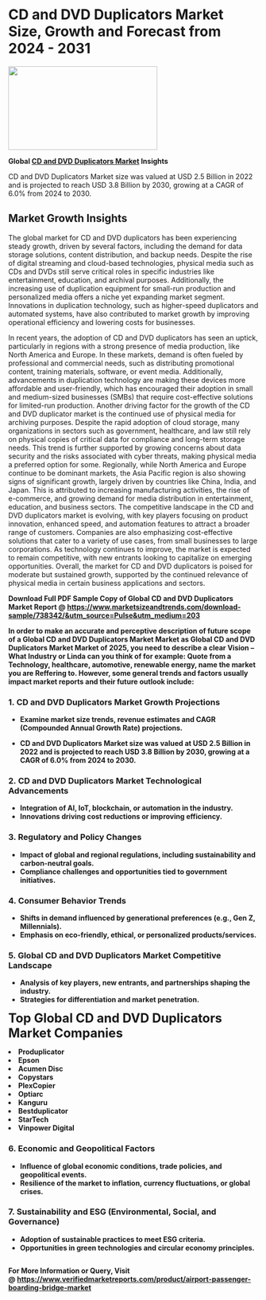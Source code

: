 <H1>CD and DVD Duplicators Market Size, Growth and Forecast from 2024 - 2031</H1><img class="aligncenter size-medium wp-image-584254" src="https://thirdeyenews.in/wp-content/uploads/2024/09/Global-Market-Research-300x168.jpeg" alt="" width="300" height="168" /><p><strong>Global&nbsp;<a href="https://www.marketsizeandtrends.com/download-sample/738342/&amp;utm_source=Pulse&amp;utm_medium=203">CD and DVD Duplicators Market</a> Insights</strong></p><p>CD and DVD Duplicators Market size was valued at USD 2.5 Billion in 2022 and is projected to reach USD 3.8 Billion by 2030, growing at a CAGR of 6.0% from 2024 to 2030.</p><p><h2>Market Growth Insights</h2> <p>The global market for CD and DVD duplicators has been experiencing steady growth, driven by several factors, including the demand for data storage solutions, content distribution, and backup needs. Despite the rise of digital streaming and cloud-based technologies, physical media such as CDs and DVDs still serve critical roles in specific industries like entertainment, education, and archival purposes. Additionally, the increasing use of duplication equipment for small-run production and personalized media offers a niche yet expanding market segment. Innovations in duplication technology, such as higher-speed duplicators and automated systems, have also contributed to market growth by improving operational efficiency and lowering costs for businesses.</p> <p><strong></strong></p> <p>In recent years, the adoption of CD and DVD duplicators has seen an uptick, particularly in regions with a strong presence of media production, like North America and Europe. In these markets, demand is often fueled by professional and commercial needs, such as distributing promotional content, training materials, software, or event media. Additionally, advancements in duplication technology are making these devices more affordable and user-friendly, which has encouraged their adoption in small and medium-sized businesses (SMBs) that require cost-effective solutions for limited-run production. Another driving factor for the growth of the CD and DVD duplicator market is the continued use of physical media for archiving purposes. Despite the rapid adoption of cloud storage, many organizations in sectors such as government, healthcare, and law still rely on physical copies of critical data for compliance and long-term storage needs. This trend is further supported by growing concerns about data security and the risks associated with cyber threats, making physical media a preferred option for some. Regionally, while North America and Europe continue to be dominant markets, the Asia Pacific region is also showing signs of significant growth, largely driven by countries like China, India, and Japan. This is attributed to increasing manufacturing activities, the rise of e-commerce, and growing demand for media distribution in entertainment, education, and business sectors. The competitive landscape in the CD and DVD duplicators market is evolving, with key players focusing on product innovation, enhanced speed, and automation features to attract a broader range of customers. Companies are also emphasizing cost-effective solutions that cater to a variety of use cases, from small businesses to large corporations. As technology continues to improve, the market is expected to remain competitive, with new entrants looking to capitalize on emerging opportunities. Overall, the market for CD and DVD duplicators is poised for moderate but sustained growth, supported by the continued relevance of physical media in certain business applications and sectors.</p> <p><strong></p><p><span class=""><strong>Download Full PDF Sample Copy of Global CD and DVD Duplicators Market Report</strong> @ <a href="https://www.marketsizeandtrends.com/download-sample/738342/&amp;utm_source=Pulse&amp;utm_medium=203" target="_blank">https://www.marketsizeandtrends.com/download-sample/738342/&amp;utm_source=Pulse&amp;utm_medium=203</a></span></p><p>In order to make an accurate and perceptive description of future scope of a Global&nbsp;CD and DVD Duplicators Market Market as Global&nbsp;CD and DVD Duplicators Market Market of 2025, you need to describe a clear Vision &ndash; What Industry or Linda can you think of for example: Quote from a Technology, healthcare, automotive, renewable energy, name the market you are Reffering to. However, some general trends and factors usually impact market reports and their future outlook include:</p><h3>1.&nbsp;<strong>CD and DVD Duplicators Market Growth Projections</strong></h3><ul><li>Examine market size trends, revenue estimates and CAGR (Compounded Annual Growth Rate) projections.</li><li><p>CD and DVD Duplicators Market size was valued at USD 2.5 Billion in 2022 and is projected to reach USD 3.8 Billion by 2030, growing at a CAGR of 6.0% from 2024 to 2030.</p></li></ul><h3>2.&nbsp;<strong>CD and DVD Duplicators Market Technological Advancements</strong></h3><ul><li>Integration of AI, IoT, blockchain, or automation in the industry.</li><li>Innovations driving cost reductions or improving efficiency.</li></ul><h3>3.&nbsp;<strong>Regulatory and Policy Changes</strong></h3><ul><li>Impact of global and regional regulations, including sustainability and carbon-neutral goals.</li><li>Compliance challenges and opportunities tied to government initiatives.</li></ul><h3>4.&nbsp;<strong>Consumer Behavior Trends</strong></h3><ul><li>Shifts in demand influenced by generational preferences (e.g., Gen Z, Millennials).</li><li>Emphasis on eco-friendly, ethical, or personalized products/services.</li></ul><h3>5.&nbsp;<strong>Global CD and DVD Duplicators Market Competitive Landscape</strong></h3><ul><li>Analysis of key players, new entrants, and partnerships shaping the industry.</li><li>Strategies for differentiation and market penetration.</li></ul><p data-pm-slice="1 1 []"><span style="color: inherit; font-family: inherit; font-size: 25px;">Top Global CD and DVD Duplicators Market Companies</span></p><div class="" data-test-id=""><p><li>Produplicator</li><li> Epson</li><li> Acumen Disc</li><li> Copystars</li><li> PlexCopier</li><li> Optiarc</li><li> Kanguru</li><li> Bestduplicator</li><li> StarTech</li><li> Vinpower Digital</li></p></div><h3>6.&nbsp;<strong>Economic and Geopolitical Factors</strong></h3><ul><li>Influence of global economic conditions, trade policies, and geopolitical events.</li><li>Resilience of the market to inflation, currency fluctuations, or global crises.</li></ul><h3>7.&nbsp;<strong>Sustainability and ESG (Environmental, Social, and Governance)</strong></h3><ul><li>Adoption of sustainable practices to meet ESG criteria.</li><li>Opportunities in green technologies and circular economy principles.</li></ul><h2><strong style="font-size: 14px;">For More Information or Query, Visit @&nbsp;</strong><a style="background-color: #ffffff; font-size: 14px;" href="https://www.marketsizeandtrends.com/report/cd-and-dvd-duplicators-market/" target="_blank">https://www.verifiedmarketreports.com/product/airport-passenger-boarding-bridge-market</a></h2>
